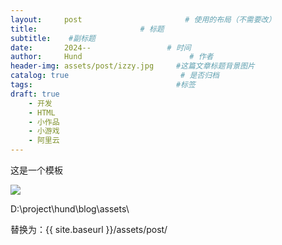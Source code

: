 ```yaml
---
layout:     post                       # 使用的布局（不需要改）
title:                       # 标题 
subtitle:    #副标题
date:       2024--                 # 时间
author:     Hund                        # 作者
header-img: assets/post/izzy.jpg     #这篇文章标题背景图片
catalog: true                         # 是否归档
tags:                                #标签
draft: true
    - 开发
    - HTML
    - 小作品
    - 小游戏
    - 阿里云
---
```


这是一个模板

![](D:\project\hund\blog\assets\2024-11-02-21-52-05-image.png)

D:\project\hund\blog\assets\

替换为：{{ site.baseurl }}/assets/post/
